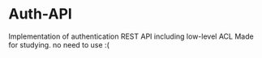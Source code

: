# Auth-API

Implementation of authentication REST API including low-level ACL
Made for studying. no need to use :(
